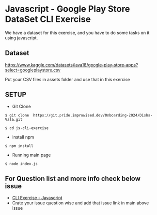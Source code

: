 # Javascript - Google Play Store DataSet CLI Exercise

We have a dataset for this exercise, and you have to do some tasks on it using javascript.
 
## Dataset
https://www.kaggle.com/datasets/lava18/google-play-store-apps?select=googleplaystore.csv

Put your CSV files in assets folder and use that in this exercise

## SETUP

- Git Clone
```
$ git clone  https://git.pride.improwised.dev/Onboarding-2024/Disha-Vala.git
```
```
$ cd js-cli-exercise
```

- Install npm
```
$ npm install
```

- Running main page

```
$ node index.js
```

## For Question list and more info check below issue

* [CLI Exercise - Javascript](https://git.pride.improwised.dev/Onboarding-2024/Disha-Vala/issues/2)
* Crate your issue question wise and add that issue link in main above issue
